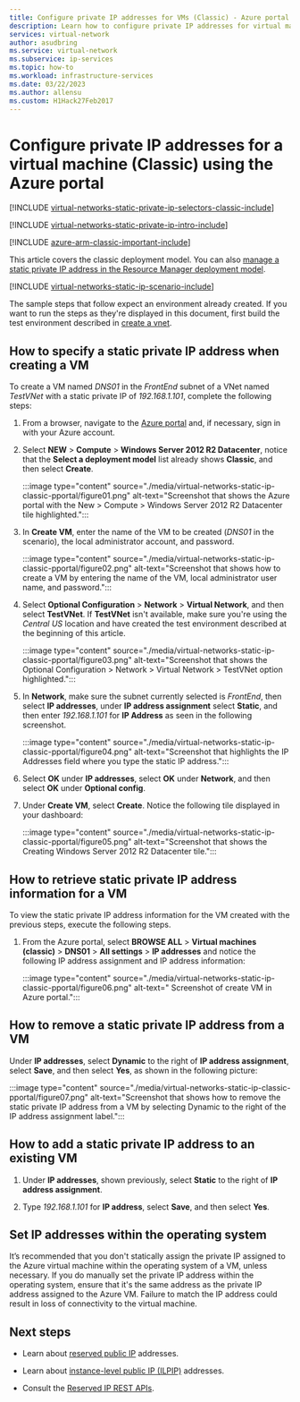 ```yaml
---
title: Configure private IP addresses for VMs (Classic) - Azure portal
description: Learn how to configure private IP addresses for virtual machines (Classic) using the Azure portal.
services: virtual-network
author: asudbring
ms.service: virtual-network
ms.subservice: ip-services
ms.topic: how-to
ms.workload: infrastructure-services
ms.date: 03/22/2023
ms.author: allensu
ms.custom: H1Hack27Feb2017
---
```


# Configure private IP addresses for a virtual machine (Classic) using the Azure portal

[!INCLUDE [virtual-networks-static-private-ip-selectors-classic-include](../../../includes/virtual-networks-static-private-ip-selectors-classic-include.md)]

[!INCLUDE [virtual-networks-static-private-ip-intro-include](../../../includes/virtual-networks-static-private-ip-intro-include.md)]

[!INCLUDE [azure-arm-classic-important-include](../../../includes/azure-arm-classic-important-include.md)]

This article covers the classic deployment model. You can also [manage a static private IP address in the Resource Manager deployment model](virtual-networks-static-private-ip-arm-pportal.md).

[!INCLUDE [virtual-networks-static-ip-scenario-include](../../../includes/virtual-networks-static-ip-scenario-include.md)]

The sample steps that follow expect an environment already created. If you want to run the steps as they're displayed in this document, first build the test environment described in [create a vnet](/previous-versions/azure/virtual-network/virtual-networks-create-vnet-classic-pportal).

## How to specify a static private IP address when creating a VM

To create a VM named *DNS01* in the *FrontEnd* subnet of a VNet named *TestVNet* with a static private IP of *192.168.1.101*, complete the following steps:

1. From a browser, navigate to the [Azure portal](https://portal.azure.com) and, if necessary, sign in with your Azure account.

1. Select **NEW** > **Compute** > **Windows Server 2012 R2 Datacenter**, notice that the **Select a deployment model** list already shows **Classic**, and then select **Create**.
   
    :::image type="content" source="./media/virtual-networks-static-ip-classic-pportal/figure01.png" alt-text="Screenshot that shows the Azure portal with the New > Compute > Windows Server 2012 R2 Datacenter tile highlighted.":::

1. In **Create VM**, enter the name of the VM to be created (*DNS01* in the scenario), the local administrator account, and password.
   
    :::image type="content" source="./media/virtual-networks-static-ip-classic-pportal/figure02.png" alt-text="Screenshot that shows how to create a VM by entering the name of the VM, local administrator user name, and password.":::

1. Select **Optional Configuration** > **Network** > **Virtual Network**, and then select **TestVNet**. If **TestVNet** isn't available, make sure you're using the *Central US* location and have created the test environment described at the beginning of this article.

    :::image type="content" source="./media/virtual-networks-static-ip-classic-pportal/figure03.png" alt-text="Screenshot that shows the Optional Configuration > Network > Virtual Network > TestVNet option highlighted.":::

1. In **Network**, make sure the subnet currently selected is *FrontEnd*, then select **IP addresses**, under **IP address assignment** select **Static**, and then enter *192.168.1.101* for **IP Address** as seen in the following screenshot.

    :::image type="content" source="./media/virtual-networks-static-ip-classic-pportal/figure04.png" alt-text="Screenshot that highlights the IP Addresses field where you type the static IP address.":::
 
1. Select **OK** under **IP addresses**, select **OK** under **Network**, and then select **OK** under **Optional config**.

1. Under **Create VM**, select **Create**. Notice the following tile displayed in your dashboard:

    :::image type="content" source="./media/virtual-networks-static-ip-classic-pportal/figure05.png" alt-text="Screenshot that shows the Creating Windows Server 2012 R2 Datacenter tile.":::

## How to retrieve static private IP address information for a VM

To view the static private IP address information for the VM created with the previous steps, execute the following steps.

1. From the Azure portal, select **BROWSE ALL** > **Virtual machines (classic)** > **DNS01** > **All settings** > **IP addresses** and notice the following IP address assignment and IP address information:

    :::image type="content" source="./media/virtual-networks-static-ip-classic-pportal/figure06.png" alt-text=" Screenshot of create VM in Azure portal.":::

## How to remove a static private IP address from a VM

Under **IP addresses**, select **Dynamic** to the right of **IP address assignment**, select **Save**, and then select **Yes**, as shown in the following picture:

:::image type="content" source="./media/virtual-networks-static-ip-classic-pportal/figure07.png" alt-text="Screenshot that shows how to remove the static private IP address from a VM by selecting Dynamic to the right of the IP address assignment label.":::

## How to add a static private IP address to an existing VM

1. Under **IP addresses**, shown previously, select **Static** to the right of **IP address assignment**.

1. Type *192.168.1.101* for **IP address**, select **Save**, and then select **Yes**.

## Set IP addresses within the operating system

It’s recommended that you don't statically assign the private IP assigned to the Azure virtual machine within the operating system of a VM, unless necessary. If you do manually set the private IP address within the operating system, ensure that it's the same address as the private IP address assigned to the Azure VM. Failure to match the IP address could result in loss of connectivity to the virtual machine.

## Next steps

* Learn about [reserved public IP](/previous-versions/azure/virtual-network/virtual-networks-reserved-public-ip) addresses.

* Learn about [instance-level public IP (ILPIP)](/previous-versions/azure/virtual-network/virtual-networks-instance-level-public-ip) addresses.

* Consult the [Reserved IP REST APIs](/previous-versions/azure/reference/dn722420(v=azure.100)).
